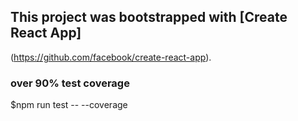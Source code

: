 ## This project was bootstrapped with [Create React App]
(https://github.com/facebook/create-react-app).

### over 90% test coverage
$npm run test -- --coverage
